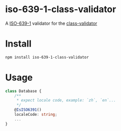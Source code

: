 # iso-639-1-class-validator

A [ISO-639-1](https://en.wikipedia.org/wiki/List_of_ISO_639-1_codes) validator for the [class-validator](https://github.com/typestack/class-validator)

# Install

```bash
npm install iso-639-1-class-validator
```

# Usage

```typescript
class Database {
    /**
     * expect locale code, example: `zh`, `en`...
     */
    @IsISO6391()
    localeCode: string;
    ...
}
```